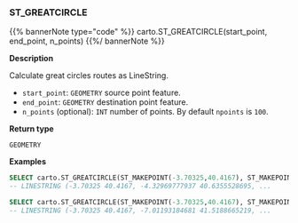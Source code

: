 ### ST_GREATCIRCLE

{{% bannerNote type="code" %}}
carto.ST_GREATCIRCLE(start_point, end_point, n_points)
{{%/ bannerNote %}}

**Description**

Calculate great circles routes as LineString.

* `start_point`: `GEOMETRY` source point feature.
* `end_point`: `GEOMETRY` destination point feature.
* `n_points` (optional): `INT` number of points. By default `npoints` is `100`.

**Return type**

`GEOMETRY`

**Examples**

```sql
SELECT carto.ST_GREATCIRCLE(ST_MAKEPOINT(-3.70325,40.4167), ST_MAKEPOINT(-73.9385,40.6643));
-- LINESTRING (-3.70325 40.4167, -4.32969777937 40.6355528695, ...
```

```sql
SELECT carto.ST_GREATCIRCLE(ST_MAKEPOINT(-3.70325,40.4167), ST_MAKEPOINT(-73.9385,40.6643), 20);
-- LINESTRING (-3.70325 40.4167, -7.01193184681 41.5188665219, ...
```